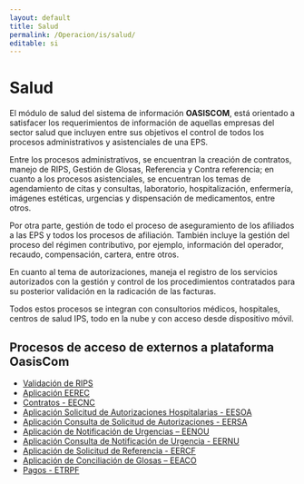 ```yaml
---
layout: default
title: Salud
permalink: /Operacion/is/salud/
editable: si
---
```


# Salud

El módulo de salud del sistema de información **OASISCOM**, está orientado a satisfacer los requerimientos de información de aquellas empresas del sector salud que incluyen entre sus objetivos el control de todos los procesos administrativos y asistenciales de una EPS.  

Entre los procesos administrativos, se encuentran la creación de contratos, manejo de RIPS, Gestión de Glosas, Referencia y Contra referencia; en cuanto a los procesos asistenciales, se encuentran los temas de agendamiento de citas y consultas, laboratorio, hospitalización, enfermería, imágenes estéticas, urgencias y dispensación de medicamentos, entre otros.  

Por otra parte, gestión de todo el proceso de aseguramiento de los afiliados a las EPS y todos los procesos de afiliación.  También incluye la gestión del proceso del régimen contributivo, por ejemplo, información del operador, recaudo, compensación, cartera, entre otros.  

En cuanto al tema de autorizaciones, maneja el registro de los servicios autorizados con la gestión y control de los procedimientos contratados para su posterior validación en la radicación de las facturas.  

Todos estos procesos se integran con consultorios médicos, hospitales, centros de salud IPS, todo en la nube y con acceso desde dispositivo móvil.   


## Procesos de acceso de externos a plataforma OasisCom

- [Validación de RIPS](http://docs.oasiscom.com/Operacion/utility/barchi/bint#cargue-de-rips)
- [Aplicación EEREC](http://docs.oasiscom.com/Operacion/is/salud/efactura/profac/eerec)
- [Contratos - EECNC](http://docs.oasiscom.com/Operacion/is/salud/ecntpre/movpre/eecnc)
- [Aplicación Solicitud de Autorizaciones Hospitalarias - EESOA](http://docs.oasiscom.com/Operacion/crm/portal/proveedor/eesoa)
- [Aplicación Consulta de Solicitud de Autorizaciones - EERSA](http://docs.oasiscom.com/Operacion/crm/portal/proveedor/eersa)
- [Aplicación de Notificación de Urgencias – EENOU](http://docs.oasiscom.com/Operacion/crm/portal/proveedor/eenou)
- [Aplicación Consulta de Notificación de Urgencia - EERNU](http://docs.oasiscom.com/Operacion/crm/portal/proveedor/eernu)
- [Aplicación de Solicitud de Referencia - EERCF]()
- [Aplicación de Conciliación de Glosas – EEACO]()
- [Pagos - ETRPF]()
